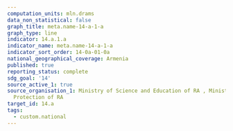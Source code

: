 ```yaml
---
computation_units: mln.drams
data_non_statistical: false
graph_title: meta.name-14-a-1-a
graph_type: line
indicator: 14.a.1.a
indicator_name: meta.name-14-a-1-a
indicator_sort_order: 14-0a-01-0a
national_geographical_coverage: Armenia
published: true
reporting_status: complete
sdg_goal: '14'
source_active_1: true
source_organisation_1: Ministry of Science and Education of RA , Ministry of Nature
  Protection of RA
target_id: 14.a
tags:
  - custom.national
---
```

